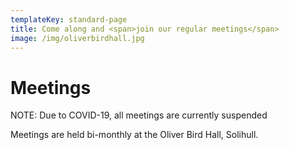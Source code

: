 ```yaml
---
templateKey: standard-page
title: Come along and <span>join our regular meetings</span>
image: /img/oliverbirdhall.jpg
---
```

# Meetings

NOTE: Due to COVID-19, all meetings are currently suspended

Meetings are held bi-monthly at the Oliver Bird Hall, Solihull.
